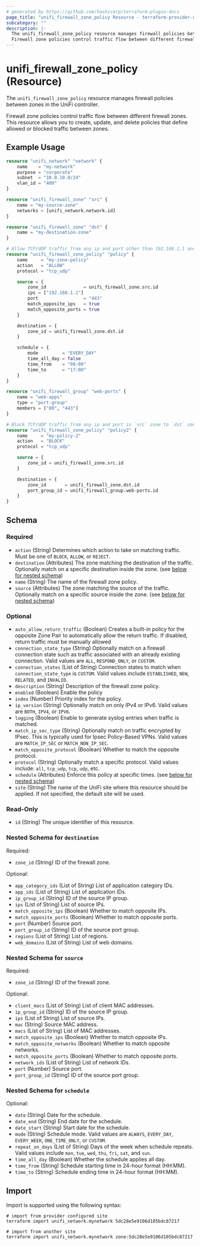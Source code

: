 ```yaml
---
# generated by https://github.com/hashicorp/terraform-plugin-docs
page_title: "unifi_firewall_zone_policy Resource - terraform-provider-unifi"
subcategory: ""
description: |-
  The unifi_firewall_zone_policy resource manages firewall policies between zones in the UniFi controller.
  Firewall zone policies control traffic flow between different firewall zones. This resource allows you to create, update, and delete policies that define allowed or blocked traffic between zones.
---
```


# unifi_firewall_zone_policy (Resource)

The `unifi_firewall_zone_policy` resource manages firewall policies between zones in the UniFi controller.

Firewall zone policies control traffic flow between different firewall zones. This resource allows you to create, update, and delete policies that define allowed or blocked traffic between zones.

## Example Usage

```terraform
resource "unifi_network" "network" {
    name    = "my-network"
    purpose = "corporate"
    subnet  = "10.0.10.0/24"
    vlan_id = "400"
}

resource "unifi_firewall_zone" "src" {
    name = "my-source-zone"
    networks = [unifi_network.network.id]
}

resource "unifi_firewall_zone" "dst" {
    name = "my-destination-zone"
}

# Allow TCP/UDP traffic from any ip and port other than 192.168.1.1 and 443 in `src` zone to `dst` zone
resource "unifi_firewall_zone_policy" "policy" {
    name     = "my-zone-policy"
    action   = "ALLOW"
    protocol = "tcp_udp"

    source = {
        zone_id              = unifi_firewall_zone.src.id
        ips = ["192.168.1.1"]
        port                 = "443"
        match_opposite_ips   = true
        match_opposite_ports = true
    }

    destination = {
        zone_id = unifi_firewall_zone.dst.id
    }

    schedule = {
        mode         = "EVERY_DAY"
        time_all_day = false
        time_from    = "08:00"
        time_to      = "17:00"
    }
}

resource "unifi_firewall_group" "web-ports" {
    name = "web-apps"
    type = "port-group"
    members = ["80", "443"]
}

# Block TCP/UDP traffic from any ip and port in `src` zone to `dst` zone ports 80 and 443 defined in port group
resource "unifi_firewall_zone_policy" "policy2" {
    name     = "my-policy-2"
    action   = "BLOCK"
    protocol = "tcp_udp"

    source = {
        zone_id = unifi_firewall_zone.src.id
    }

    destination = {
        zone_id       = unifi_firewall_zone.dst.id
        port_group_id = unifi_firewall_group.web-ports.id
    }
}
```

<!-- schema generated by tfplugindocs -->
## Schema

### Required

- `action` (String) Determines which action to take on matching traffic. Must be one of `BLOCK`, `ALLOW`, or `REJECT`.
- `destination` (Attributes) The zone matching the destination of the traffic. Optionally match on a specific destination inside the zone. (see [below for nested schema](#nestedatt--destination))
- `name` (String) The name of the firewall zone policy.
- `source` (Attributes) The zone matching the source of the traffic. Optionally match on a specific source inside the zone. (see [below for nested schema](#nestedatt--source))

### Optional

- `auto_allow_return_traffic` (Boolean) Creates a built-in policy for the opposite Zone Pair to automatically allow the return traffic. If disabled, return traffic must be manually allowed
- `connection_state_type` (String) Optionally match on a firewall connection state such as traffic associated with an already existing connection. Valid values are `ALL`, `RESPOND_ONLY`, or `CUSTOM`.
- `connection_states` (List of String) Connection states to match when `connection_state_type` is `CUSTOM`. Valid values include `ESTABLISHED`, `NEW`, `RELATED`, and `INVALID`.
- `description` (String) Description of the firewall zone policy.
- `enabled` (Boolean) Enable the policy
- `index` (Number) Priority index for the policy.
- `ip_version` (String) Optionally match on only IPv4 or IPv6. Valid values are `BOTH`, `IPV4`, or `IPV6`.
- `logging` (Boolean) Enable to generate syslog entries when traffic is matched.
- `match_ip_sec_type` (String) Optionally match on traffic encrypted by IPsec. This is typically used for Ipsec Policy-Based VPNs. Valid values are `MATCH_IP_SEC` or `MATCH_NON_IP_SEC`.
- `match_opposite_protocol` (Boolean) Whether to match the opposite protocol.
- `protocol` (String) Optionally match a specific protocol. Valid values include: `all`, `tcp_udp`, `tcp`, `udp`, etc.
- `schedule` (Attributes) Enforce this policy at specific times. (see [below for nested schema](#nestedatt--schedule))
- `site` (String) The name of the UniFi site where this resource should be applied. If not specified, the default site will be used.

### Read-Only

- `id` (String) The unique identifier of this resource.

<a id="nestedatt--destination"></a>
### Nested Schema for `destination`

Required:

- `zone_id` (String) ID of the firewall zone.

Optional:

- `app_category_ids` (List of String) List of application category IDs.
- `app_ids` (List of String) List of application IDs.
- `ip_group_id` (String) ID of the source IP group.
- `ips` (List of String) List of source IPs.
- `match_opposite_ips` (Boolean) Whether to match opposite IPs.
- `match_opposite_ports` (Boolean) Whether to match opposite ports.
- `port` (Number) Source port.
- `port_group_id` (String) ID of the source port group.
- `regions` (List of String) List of regions.
- `web_domains` (List of String) List of web domains.


<a id="nestedatt--source"></a>
### Nested Schema for `source`

Required:

- `zone_id` (String) ID of the firewall zone.

Optional:

- `client_macs` (List of String) List of client MAC addresses.
- `ip_group_id` (String) ID of the source IP group.
- `ips` (List of String) List of source IPs.
- `mac` (String) Source MAC address.
- `macs` (List of String) List of MAC addresses.
- `match_opposite_ips` (Boolean) Whether to match opposite IPs.
- `match_opposite_networks` (Boolean) Whether to match opposite networks.
- `match_opposite_ports` (Boolean) Whether to match opposite ports.
- `network_ids` (List of String) List of network IDs.
- `port` (Number) Source port.
- `port_group_id` (String) ID of the source port group.


<a id="nestedatt--schedule"></a>
### Nested Schema for `schedule`

Optional:

- `date` (String) Date for the schedule.
- `date_end` (String) End date for the schedule.
- `date_start` (String) Start date for the schedule.
- `mode` (String) Schedule mode. Valid values are `ALWAYS`, `EVERY_DAY`, `EVERY_WEEK`, `ONE_TIME_ONLY`, or `CUSTOM`.
- `repeat_on_days` (List of String) Days of the week when schedule repeats. Valid values include `mon`, `tue`, `wed`, `thu`, `fri`, `sat`, and `sun`.
- `time_all_day` (Boolean) Whether the schedule applies all day.
- `time_from` (String) Schedule starting time in 24-hour format (HH:MM).
- `time_to` (String) Schedule ending time in 24-hour format (HH:MM).

## Import

Import is supported using the following syntax:

```shell
# import from provider configured site
terraform import unifi_network.mynetwork 5dc28e5e9106d105bdc87217

# import from another site
terraform import unifi_network.mynetwork zone:5dc28e5e9106d105bdc87217
```
